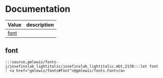 # Documentation
|Value|description|
|---|---|
|[font](#font)||

## font

```moonbit
:::source,gmlewis/fonts-j/josefinslab_lightitalic/josefinslab_lightitalic.mbt,2139:::let font : <a href="gmlewis/fonts#Font">@gmlewis/fonts.Font</a>
```

